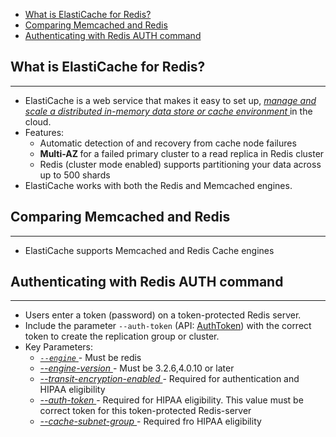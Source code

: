 - [What is ElastiCache for Redis?](#what-is-elasti-cache)
- [Comparing Memcached and Redis](#comparing-memcached-and-redis)
- [Authenticating with Redis AUTH command](#authenticating-with-redis-auth-command)

## What is ElastiCache for Redis?

---
- ElastiCache is a web service that makes it easy to set up, <i><ins> manage and scale a distributed in-memory data store or cache environment </ins></i> in the cloud.
- Features:
    - Automatic detection of and recovery from cache node failures
    - <b> Multi-AZ </b>for a failed primary cluster to a read replica in Redis cluster
    - Redis (cluster mode enabled) supports partitioning your data across up to 500 shards
- ElastiCache works with both the Redis and Memcached engines.

## Comparing Memcached and Redis
---
- ElastiCache supports Memcached and Redis Cache engines


## Authenticating with Redis AUTH command
---
- Users enter a token (password) on a token-protected Redis server. 
- Include the parameter `--auth-token`  (API: <ins>AuthToken</ins>) with the correct token to create the replication group or cluster. 
- Key Parameters:
    - <i><ins> `--engine` </ins></i> - Must be redis
    - <i><ins> --engine-version </ins></i> - Must be 3.2.6,4.0.10 or later
    - <i><ins> --transit-encryption-enabled </ins></i> - Required for authentication and HIPAA eligibility
    - <i><ins> --auth-token </ins></i> - Required for HIPAA eligibility. This value must be correct token for this token-protected Redis-server
    - <i><ins> --cache-subnet-group </ins></i> - Required fro HIPAA eligibility

